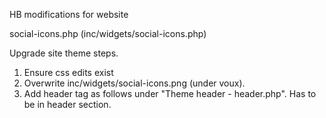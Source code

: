 HB modifications for website

social-icons.php (inc/widgets/social-icons.php)

Upgrade site theme steps.

1. Ensure css edits exist
2. Overwrite inc/widgets/social-icons.png (under voux).
3. Add header tag as follows under "Theme header - header.php". Has to be in header section.

<meta name="p:domain_verify" content="240214cded9c99093b00dac5940e5079"/>
